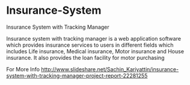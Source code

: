 # Insurance-System
Insurance System with Tracking Manager 

Insurance system with tracking manager is a web application software which provides insurance services to users in different fields which includes Life insurance, Medical insurance, Motor insurance and House insurance. It also provides the loan facility for motor purchasing

For More Info http://www.slideshare.net/Sachin_Kariyattin/insurance-system-with-tracking-manager-project-report-22281255
